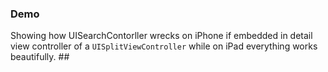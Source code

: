 
### Demo

Showing how UISearchContorller wrecks on iPhone if embedded in detail view controller of a `UISplitViewController` while on iPad everything works beautifully. ##
